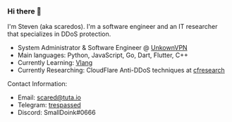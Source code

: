 ### Hi there 👋

I'm Steven (aka scaredos). I'm a software engineer and an IT researcher that specializes in DDoS protection.  
  - System Administrator & Software Engineer @ [UnkownVPN](https://github.com/Unknown-Industries-LLC)
  - Main languages: Python, JavaScript, Go, Dart, Flutter, C++
  - Currently Learning: [Vlang](https://github.com/vlang/v/)
  - Currently Researching: CloudFlare Anti-DDoS techniques at [cfresearch](https://github.com/scaredos/cfresearch) 
 
Contact Information:
  - Email: [scared@tuta.io](mailto:scared@tuta.io)
  - Telegram: [trespassed](https://t.me/trespassed)
  - Discord: SmallDoink#0666
